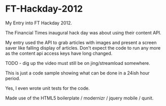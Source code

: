 FT-Hackday-2012
===============

My Entry into FT Hackday 2012.

The Financial Times inaugural hack day was about using their content API.

My entry used the API to grab articles with images and present a screen
saver like falling display of articles. Don't expect the code to run any
more as the content api access keys have long changed.

TODO - dig up the video must still be on jing/streamload somewhere.

This is just a code sample showing what can be done in a 24ish hour period.

Yes, I even wrote unit tests for the code.

Made use of the HTML5 boilerplate / modernizr / jquery mobile / qunit.
